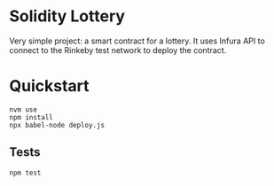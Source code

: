 # Solidity Lottery

Very simple project: a smart contract for a lottery. It uses Infura API to connect to the Rinkeby test network to deploy the contract.

# Quickstart

```shell
nvm use
npm install
npx babel-node deploy.js
```

## Tests

```shell
npm test
```
